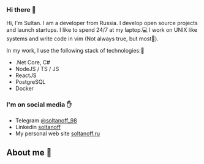 ### Hi there 👋

Hi, I'm Sultan. I am a developer from Russia. I develop open source projects and launch startups. I like to spend 24/7 at my laptop.💻
I work on UNIX like systems and write code in vim (Not always true, but most👀).

In my work, I use the following stack of technologies:🔨
- .Net Core, C#
- NodeJS / TS / JS
- ReactJS
- PostgreSQL
- Docker

### I'm on social media ✋
- Telegram [@soltanoff_98](https://t.me/soltanoff_98)
- Linkedin [soltanoff](https://www.linkedin.com/in/soltanoff98/)
- My personal web site [soltanoff.ru](https://soltanoff.ru)

## About me 🤟


[go-shield]: https://img.shields.io/badge/Go-00ADD8?style=for-the-badge&logo=go&logoColor=white
